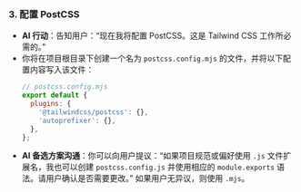 ### 3. 配置 PostCSS

*   **AI 行动**：告知用户：“现在我将配置 PostCSS。这是 Tailwind CSS 工作所必需的。”
*   你将在项目根目录下创建一个名为 `postcss.config.mjs` 的文件，并将以下配置内容写入该文件：
    ```javascript
    // postcss.config.mjs
    export default {
      plugins: {
        '@tailwindcss/postcss': {},
        'autoprefixer': {},
      },
    };
    ```
*   **AI 备选方案沟通**：你可以向用户提议：“如果项目规范或偏好使用 `.js` 文件扩展名，我也可以创建 `postcss.config.js` 并使用相应的 `module.exports` 语法。请用户确认是否需要更改。” 如果用户无异议，则使用 `.mjs`。
